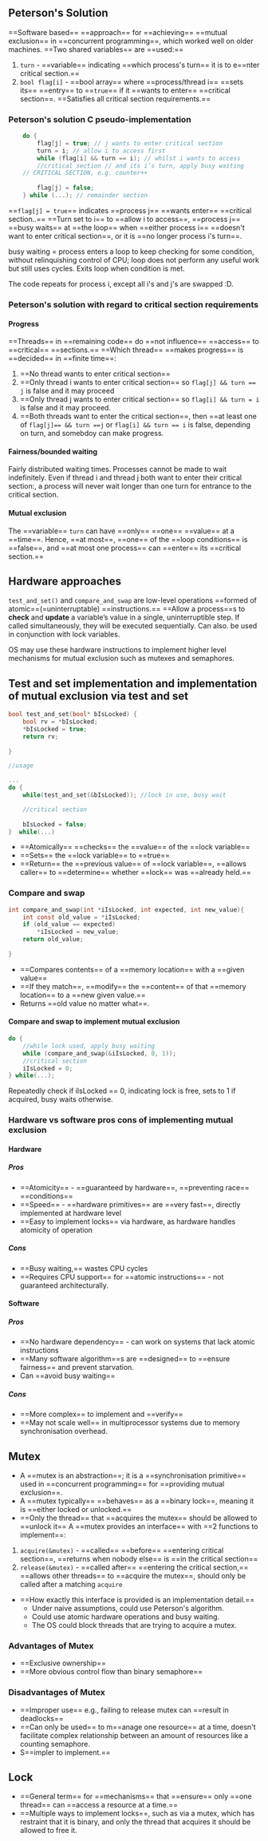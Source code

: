 ## Peterson's Solution
==Software based== ==approach== for ==achieving== ==mutual exclusion== in ==concurrent programming==, which worked well on older machines. ==Two shared variables== are ==used:==
1. `turn` - ==variable== indicating ==which process's turn== it is to e==nter  critical section.== 
2. `bool flag[i]` - ==bool array== where ==process/thread i== ==sets its== ==entry== to ==`true`== if it ==wants to enter== ==critical section==. 
==Satisfies all critical section requirements.==

### Peterson's solution C pseudo-implementation
```c
	do { 
		flag[j] = true; // j wants to enter critical section 
		turn = i; // allow i to access first 
		while (flag[i] && turn == i); // whilst i wants to access  
		//critical section // and its i’s turn, apply busy waiting 
	// CRITICAL SECTION, e.g. counter++ 
	
		flag[j] = false;  
	} while (...); // remainder section
```
==`flag[j] = true`== indicates ==process j== ==wants enter== ==critical section..== ==Turn set to i== to ==allow i to access==, ==process j== ==busy waits== at ==the loop== when ==either process i== ==doesn't want to enter critical section==, or it is ==no longer process i's turn==.

busy waiting = process enters a loop to keep checking for some condition, without relinquishing control of CPU; loop does not perform any useful work but still uses cycles. Exits loop when condition is met. 

The code repeats for process i, except all i's and j's are swapped :D.



### Peterson's solution with regard to critical section requirements
#### Progress
==Threads== in ==remaining code== do ==not influence== ==access== to ==critical== ==sections.== 
==Which thread== ==makes progress== is ==decided== in ==finite time==:
1. ==No thread wants to enter critical section==
2. ==Only thread i wants to enter critical section== so `flag[j] && turn == j` is false and it may proceed
3. ==Only thread j wants to enter critical section== so `flag[i] && turn = i` is false and it may proceed.
4. ==Both threads want to enter the critical section==, then ==at least one of `flag[j]== && turn ==j` or `flag[i] && turn == i` is false, depending on turn, and somebdoy can make progress.
#### Fairness/bounded waiting
Fairly distributed waiting times. Processes cannot be made to wait indefinitely. 
	Even if thread i and thread j both want to enter their critical section:,
	 a process will never wait longer than one turn for entrance to the critical section.

#### Mutual exclusion
The ==variable== `turn` can have ==only== ==one== ==value== at a ==time==. Hence, ==at most==, ==one== of the ==loop conditions== is ==false==, and ==at most one process== can ==enter== its ==critical section.==


## Hardware approaches
`test_and_set()` and `compare_and_swap` are low-level operations ==formed of atomic==(=uninterruptable) ==instructions.==
==Allow a process==s to **check** and **update** a variable’s value in a single, uninterruptible step.
If called simultaneously, they will be executed sequentially. Can also. be used in conjunction with lock variables.

OS may use these hardware instructions to implement higher level mechanisms for mutual exclusion such as mutexes and semaphores. 

## Test and set implementation and implementation of mutual exclusion via test and set
```c
bool test_and_set(bool* bIsLocked) {
    bool rv = *bIsLocked;
    *bIsLocked = true;
    return rv;
   
}

//usage

...
do {
	while(test_and_set(&bIsLocked)); //lock in use, busy wait

	//critical section
	
	bIsLocked = false;
}  while(...)
```
- ==Atomically== ==checks== the ==value== of the ==lock variable==
- ==Sets== the ==lock variable== to ==true==
- ==Return== the ==previous value== of ==lock variable==, ==allows caller== to ==determine== whether ==lock== was ==already held.== 

### Compare and swap
```c
int compare_and_swap(int *iIsLocked, int expected, int new_value){
	int const old_value = *iIsLocked;
	if (old_value == expected)
		*iIsLocked = new_value;
	return old_value;
	
}
```
- ==Compares  contents== of a ==memory location== with a ==given value==
- ==If they match==, ==modify== the ==content== of that ==memory location== to a ==new given value.== 
- Returns ==old value no matter what==.

#### Compare and swap to implement mutual exclusion
```c
do {
	//while lock used, apply busy waiting
	while (compare_and_swap(&iIsLocked, 0, 1));
	//critical section
	iIsLocked = 0;
} while(...);
```
Repeatedly check if iIsLocked == 0, indicating lock is free, sets to 1 if acquired, busy waits otherwise. 
### Hardware vs software pros cons of implementing mutual exclusion 
#### Hardware
##### Pros
- ==Atomicity== - ==guaranteed by hardware==, ==preventing race== ==conditions==
- ==Speed== - ==hardware primitives== are ==very fast==, directly implemented at hardware level
- ==Easy to implement locks== via hardware, as hardware handles atomicity of operation
##### Cons
- ==Busy waiting,== wastes CPU cycles
- ==Requires CPU support== for ==atomic instructions== - not guaranteed architecturally.
#### Software
##### Pros
- ==No hardware dependency== - can work on systems that lack atomic instructions
- ==Many software algorithm==s are ==designed== to ==ensure fairness== and prevent starvation.
- Can ==avoid busy waiting==
##### Cons
- ==More complex== to implement and ==verify==
- ==May not scale well== in multiprocessor systems due to memory synchronisation overhead.
## Mutex
- A ==mutex is an abstraction==; it is a ==synchronisation primitive== used in ==concurrent programming== for ==providing mutual exclusion==.
- A ==mutex typically== ==behaves== as a ==binary lock==, meaning it is ==either locked or unlocked.==
- ==Only the thread== that ==acquires the mutex== should be allowed to ==unlock it==
A ==mutex provides an interface== with ==2 functions to implement==:
1. `acquire(&mutex)` - ==called== ==before== ==entering critical section==, ==returns when nobody else== is ==in the critical section==
2. `release(&mutex)` - ==called after== ==entering the critical section,== ==allows other threads== to ==acquire the mutex==, should only be called after a matching `acquire`
- ==How exactly this interface is provided is an implementation detail.==
	- Under naive assumptions, could use Peterson's algorithm. 
	- Could use atomic hardware operations and busy waiting.
	- The OS could block threads that are trying to acquire a mutex.

### Advantages of Mutex
- ==Exclusive ownership== 
- ==More obvious control flow than binary semaphore==

### Disadvantages of Mutex
- ==Improper use== e.g., failing to release mutex can ==result in deadlocks==
- ==Can only be used== to m==anage one resource== at a time, doesn't facilitate complex relationship between an amount of resources like a counting semaphore.
- S==impler to implement.== 
## Lock
- ==General term== for ==mechanisms== that ==ensure== only ==one thread== can ==access a resource at a time.==
- ==Multiple ways to implement locks==, such as via a mutex, which has restraint that it is binary, and only the thread that acquires it should be allowed to free it. 
